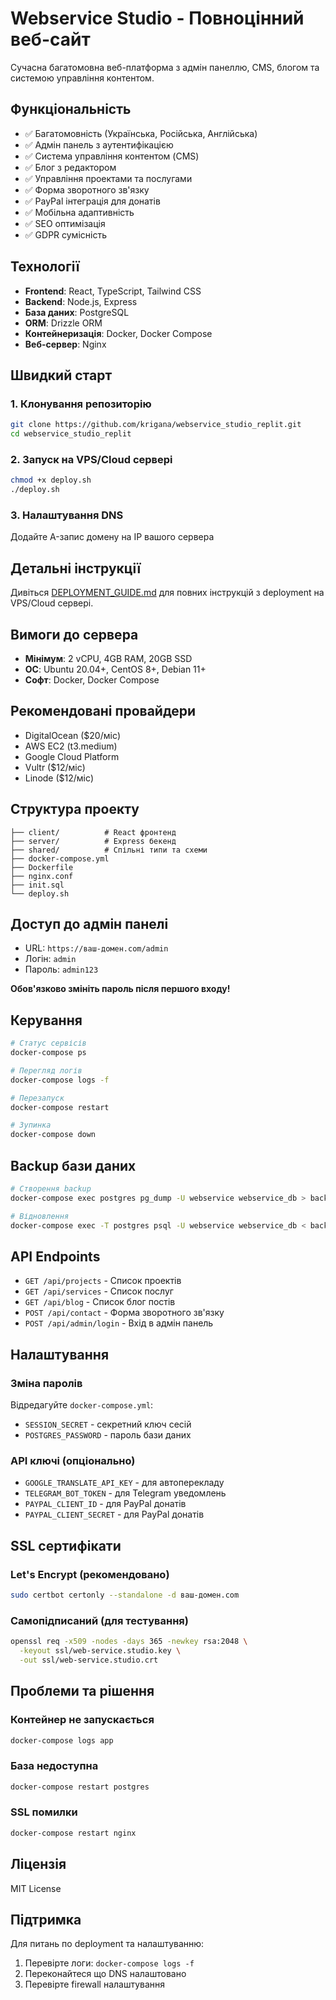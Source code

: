 # Webservice Studio - Повноцінний веб-сайт

Сучасна багатомовна веб-платформа з адмін панеллю, CMS, блогом та системою управління контентом.

## Функціональність

- ✅ Багатомовність (Українська, Російська, Англійська)
- ✅ Адмін панель з аутентифікацією
- ✅ Система управління контентом (CMS)
- ✅ Блог з редактором
- ✅ Управління проектами та послугами
- ✅ Форма зворотного зв'язку
- ✅ PayPal інтеграція для донатів
- ✅ Мобільна адаптивність
- ✅ SEO оптимізація
- ✅ GDPR сумісність

## Технології

- **Frontend**: React, TypeScript, Tailwind CSS
- **Backend**: Node.js, Express
- **База даних**: PostgreSQL
- **ORM**: Drizzle ORM
- **Контейнеризація**: Docker, Docker Compose
- **Веб-сервер**: Nginx

## Швидкий старт

### 1. Клонування репозиторію
```bash
git clone https://github.com/krigana/webservice_studio_replit.git
cd webservice_studio_replit
```

### 2. Запуск на VPS/Cloud сервері
```bash
chmod +x deploy.sh
./deploy.sh
```

### 3. Налаштування DNS
Додайте A-запис домену на IP вашого сервера

## Детальні інструкції

Дивіться [DEPLOYMENT_GUIDE.md](DEPLOYMENT_GUIDE.md) для повних інструкцій з deployment на VPS/Cloud сервері.

## Вимоги до сервера

- **Мінімум**: 2 vCPU, 4GB RAM, 20GB SSD
- **ОС**: Ubuntu 20.04+, CentOS 8+, Debian 11+
- **Софт**: Docker, Docker Compose

## Рекомендовані провайдери

- DigitalOcean ($20/міс)
- AWS EC2 (t3.medium)
- Google Cloud Platform
- Vultr ($12/міс)
- Linode ($12/міс)

## Структура проекту

```
├── client/          # React фронтенд
├── server/          # Express бекенд
├── shared/          # Спільні типи та схеми
├── docker-compose.yml
├── Dockerfile
├── nginx.conf
├── init.sql
└── deploy.sh
```

## Доступ до адмін панелі

- URL: `https://ваш-домен.com/admin`
- Логін: `admin`
- Пароль: `admin123`

**Обов'язково змініть пароль після першого входу!**

## Керування

```bash
# Статус сервісів
docker-compose ps

# Перегляд логів
docker-compose logs -f

# Перезапуск
docker-compose restart

# Зупинка
docker-compose down
```

## Backup бази даних

```bash
# Створення backup
docker-compose exec postgres pg_dump -U webservice webservice_db > backup.sql

# Відновлення
docker-compose exec -T postgres psql -U webservice webservice_db < backup.sql
```

## API Endpoints

- `GET /api/projects` - Список проектів
- `GET /api/services` - Список послуг
- `GET /api/blog` - Список блог постів
- `POST /api/contact` - Форма зворотного зв'язку
- `POST /api/admin/login` - Вхід в адмін панель

## Налаштування

### Зміна паролів
Відредагуйте `docker-compose.yml`:
- `SESSION_SECRET` - секретний ключ сесій
- `POSTGRES_PASSWORD` - пароль бази даних

### API ключі (опціонально)
- `GOOGLE_TRANSLATE_API_KEY` - для автоперекладу
- `TELEGRAM_BOT_TOKEN` - для Telegram уведомлень
- `PAYPAL_CLIENT_ID` - для PayPal донатів
- `PAYPAL_CLIENT_SECRET` - для PayPal донатів

## SSL сертифікати

### Let's Encrypt (рекомендовано)
```bash
sudo certbot certonly --standalone -d ваш-домен.com
```

### Самопідписаний (для тестування)
```bash
openssl req -x509 -nodes -days 365 -newkey rsa:2048 \
  -keyout ssl/web-service.studio.key \
  -out ssl/web-service.studio.crt
```

## Проблеми та рішення

### Контейнер не запускається
```bash
docker-compose logs app
```

### База недоступна
```bash
docker-compose restart postgres
```

### SSL помилки
```bash
docker-compose restart nginx
```

## Ліцензія

MIT License

## Підтримка

Для питань по deployment та налаштуванню:
1. Перевірте логи: `docker-compose logs -f`
2. Переконайтеся що DNS налаштовано
3. Перевірте firewall налаштування